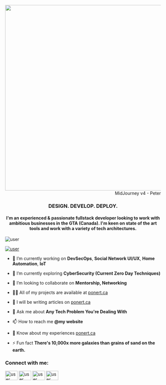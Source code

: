 <p align="right"> <img src="https://ponert.ca/images/logos/peter1984_Amorphous_wisps_of_shimmering_colour_in_the_shape_of__b329b76c-f3fe-4dfc-9a91-2e24deace37e.png" width="600" height="600" alt="user" /> <br/>MidJourney v4 - Peter</p>

<h3 align="center">
DESIGN. DEVELOP. DEPLOY.
</h3>
<h4 align="center">
 I'm an experienced & passionate fullstack developer looking to work with ambitious businesses in the GTA (Canada). I'm keen on state of the art tools and work with a variety of tech architectures.
</h4>

<p align="left"> <img src="https://komarev.com/ghpvc/?username=peterponert&label=Profile%20views&color=0e75b6&style=flat" alt="user" /> </p>

<p align="left"> <a href="https://twitter.com/peterponert" target="blank"><img src="https://img.shields.io/twitter/follow/peterponert?logo=twitter&style=for-the-badge" alt="user" /></a> </p>

- 🔭 I’m currently working on **DevSecOps**, **Social Network UI/UX**, **Home Automation**, **IoT**

- 🌱 I’m currently exploring **CyberSecurity (Current Zero Day Techniques)**

- 🤝 I’m looking to collaborate on **Mentorship, Networking**

- 👨‍💻 All of my projects are available at [ponert.ca](https://ponert.ca)

- 📝 I will be writing articles on [ponert.ca](https://ponert.ca)

- 💬 Ask me about **Any Tech Problem You're Dealing With**

- 📫 How to reach me **@my website**

- 📄 Know about my experiences [ponert.ca](https://ponert.ca/)

- ⚡ Fun fact **There's 10,000x more galaxies than grains of sand on the earth.**

<h3 align="left">Connect with me:</h3>
<p align="left">
<a href="https://dev.to/kineticfocus" target="blank"><img align="center" src="https://raw.githubusercontent.com/rahuldkjain/github-profile-readme-generator/master/src/images/icons/Social/devto.svg" alt="user" height="30" width="40" /></a>
<a href="https://twitter.com/peterponert" target="blank"><img align="center" src="https://raw.githubusercontent.com/rahuldkjain/github-profile-readme-generator/master/src/images/icons/Social/twitter.svg" alt="user" height="30" width="40" /></a>
<a href="https://stackoverflow.com/users/kineticfocus" target="blank"><img align="center" src="https://raw.githubusercontent.com/rahuldkjain/github-profile-readme-generator/master/src/images/icons/Social/stack-overflow.svg" alt="user" height="30" width="40" /></a>
<a href="https://www.ponert.ca" target="blank"><img align="center" src="https://raw.githubusercontent.com/rahuldkjain/github-profile-readme-generator/master/src/images/icons/Social/rss.svg" alt="user" height="30" width="40" /></a>
</p>


